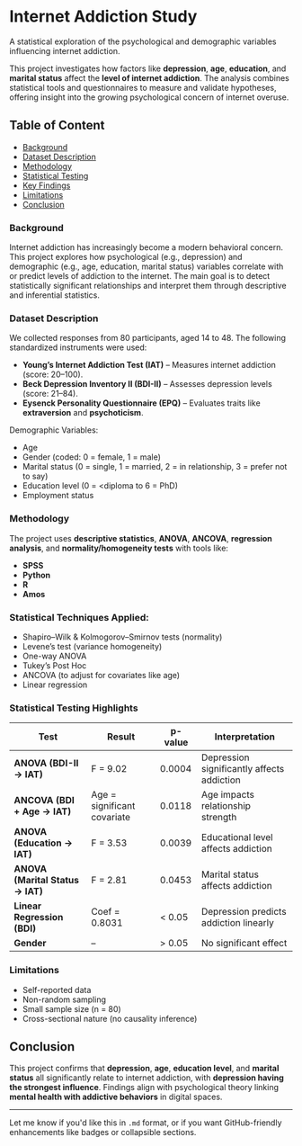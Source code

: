 # Internet Addiction Study

A statistical exploration of the psychological and demographic variables influencing internet addiction.

This project investigates how factors like **depression**, **age**, **education**, and **marital status** affect the **level of internet addiction**. The analysis combines statistical tools and questionnaires to measure and validate hypotheses, offering insight into the growing psychological concern of internet overuse.

## Table of Content

* [Background](https://github.com/KimiyaVahidMotlagh/DataAnalysis_Project/background)
* [Dataset Description](https://github.com/KimiyaVahidMotlagh/DataAnalysis_Project/background)
* [Methodology](https://github.com/KimiyaVahidMotlagh/DataAnalysis_Project/background)
* [Statistical Testing](https://github.com/KimiyaVahidMotlagh/DataAnalysis_Project/background)
* [Key Findings](https://github.com/KimiyaVahidMotlagh/DataAnalysis_Project/background)
* [Limitations](https://github.com/KimiyaVahidMotlagh/DataAnalysis_Project/background)
* [Conclusion](https://github.com/KimiyaVahidMotlagh/DataAnalysis_Project/conclusion)

### Background

Internet addiction has increasingly become a modern behavioral concern. This project explores how psychological (e.g., depression) and demographic (e.g., age, education, marital status) variables correlate with or predict levels of addiction to the internet. The main goal is to detect statistically significant relationships and interpret them through descriptive and inferential statistics.

### Dataset Description

We collected responses from 80 participants, aged 14 to 48. The following standardized instruments were used:

* **Young’s Internet Addiction Test (IAT)** – Measures internet addiction (score: 20–100).
* **Beck Depression Inventory II (BDI-II)** – Assesses depression levels (score: 21–84).
* **Eysenck Personality Questionnaire (EPQ)** – Evaluates traits like **extraversion** and **psychoticism**.
  
Demographic Variables:
* Age
* Gender (coded: 0 = female, 1 = male)
* Marital status (0 = single, 1 = married, 2 = in relationship, 3 = prefer not to say)
* Education level (0 = \<diploma to 6 = PhD)
* Employment status

### Methodology

The project uses **descriptive statistics**, **ANOVA**, **ANCOVA**, **regression analysis**, and **normality/homogeneity tests** with tools like:

* **SPSS**
* **Python**
* **R**
* **Amos**

### Statistical Techniques Applied:

* Shapiro–Wilk & Kolmogorov–Smirnov tests (normality)
* Levene’s test (variance homogeneity)
* One-way ANOVA
* Tukey’s Post Hoc
* ANCOVA (to adjust for covariates like age)
* Linear regression

### Statistical Testing Highlights

| Test                             | Result                      | p-value | Interpretation                             |
| -------------------------------- | --------------------------- | ------- | ------------------------------------------ |
| **ANOVA (BDI-II → IAT)**         | F = 9.02                    | 0.0004  | Depression significantly affects addiction |
| **ANCOVA (BDI + Age → IAT)**     | Age = significant covariate | 0.0118  | Age impacts relationship strength          |
| **ANOVA (Education → IAT)**      | F = 3.53                    | 0.0039  | Educational level affects addiction        |
| **ANOVA (Marital Status → IAT)** | F = 2.81                    | 0.0453  | Marital status affects addiction           |
| **Linear Regression (BDI)**      | Coef = 0.8031               | < 0.05  | Depression predicts addiction linearly     |
| **Gender**                       | –                           | > 0.05  | No significant effect                      |


### Limitations

* Self-reported data
* Non-random sampling
* Small sample size (n = 80)
* Cross-sectional nature (no causality inference)

## Conclusion

This project confirms that **depression**, **age**, **education level**, and **marital status** all significantly relate to internet addiction, with **depression having the strongest influence**. Findings align with psychological theory linking **mental health with addictive behaviors** in digital spaces.

---

Let me know if you'd like this in `.md` format, or if you want GitHub-friendly enhancements like badges or collapsible sections.
